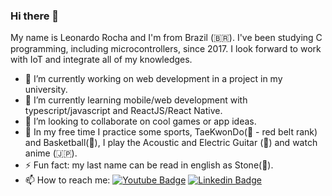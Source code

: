 ### Hi there 👋

<!-- **Leonardo-Rocha/Leonardo-Rocha** is a ✨ _special_ ✨ repository because its `README.md` (this file) appears on your GitHub profile.-->

My name is Leonardo Rocha  and I'm from Brazil (🇧🇷). I've been studying C programming, including microcontrollers, since 2017. I look forward to work with IoT and integrate all of my knowledges.

- 🔭 I’m currently working on web development in a project in my university.
- 🌱 I’m currently learning mobile/web development with typescript/javascript and ReactJS/React Native.
- 👯 I’m looking to collaborate on cool games or app ideas.
- 💬 In my free time I practice some sports, TaeKwonDo(🥋  - red belt rank) and Basketball(🏀), I play the Acoustic and Electric Guitar (🎸) and watch anime (🇯🇵). 
- ⚡ Fun fact: my last name can be read in english as Stone(🗿).
- 📫 How to reach me: 
[![Youtube Badge](https://img.shields.io/badge/-Youtube-FF0000?style=flat-square&labelColor=FF0000&logo=youtube&logoColor=white&link=https://www.youtube.com/c/ArtesExatas)](https://www.youtube.com/c/ArtesExatas)
[![Linkedin Badge](https://img.shields.io/badge/-LinkedIn-blue?style=flat-square&logo=Linkedin&logoColor=white&link=https://www.linkedin.com/in/leonardo-rocha-br/)](https://www.linkedin.com/in/leonardo-rocha-br/)
